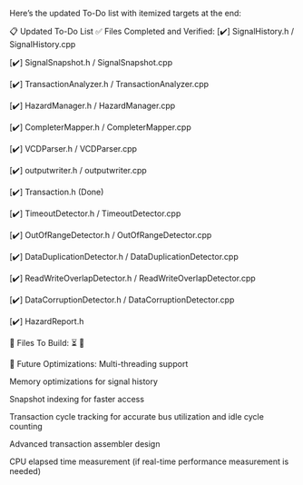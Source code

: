 Here’s the updated To-Do list with itemized targets at the end:

📋 Updated To-Do List
✅ Files Completed and Verified:
[✔️] SignalHistory.h / SignalHistory.cpp

[✔️] SignalSnapshot.h / SignalSnapshot.cpp

[✔️] TransactionAnalyzer.h / TransactionAnalyzer.cpp

[✔️] HazardManager.h / HazardManager.cpp

[✔️] CompleterMapper.h / CompleterMapper.cpp

[✔️] VCDParser.h / VCDParser.cpp

[✔️] outputwriter.h / outputwriter.cpp

[✔️] Transaction.h (Done)

[✔️] TimeoutDetector.h / TimeoutDetector.cpp

[✔️] OutOfRangeDetector.h / OutOfRangeDetector.cpp

[✔️] DataDuplicationDetector.h / DataDuplicationDetector.cpp

[✔️] ReadWriteOverlapDetector.h / ReadWriteOverlapDetector.cpp

[✔️] DataCorruptionDetector.h / DataCorruptionDetector.cpp

[✔️] HazardReport.h

🚧 Files To Build:
⏳ 🔨

📌 Future Optimizations:
Multi-threading support

Memory optimizations for signal history

Snapshot indexing for faster access

Transaction cycle tracking for accurate bus utilization and idle cycle counting

Advanced transaction assembler design

CPU elapsed time measurement (if real-time performance measurement is needed)